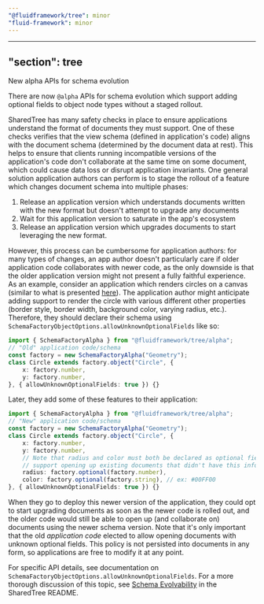 ```yaml
---
"@fluidframework/tree": minor
"fluid-framework": minor
---
```

---
"section": tree
---

New alpha APIs for schema evolution

There are now `@alpha` APIs for schema evolution which support adding optional fields to object node types without a staged rollout.

SharedTree has many safety checks in place to ensure applications understand the format of documents they must support.
One of these checks verifies that the view schema (defined in application's code) aligns with the document schema (determined by the document data at rest).
This helps to ensure that clients running incompatible versions of the application's code don't collaborate at the same time on some document, which could cause data loss or disrupt application invariants.
One general solution application authors can perform is to stage the rollout of a feature which changes document schema into multiple phases:

1. Release an application version which understands documents written with the new format but doesn't attempt to upgrade any documents
2. Wait for this application version to saturate in the app's ecosystem
3. Release an application version which upgrades documents to start leveraging the new format.

However, this process can be cumbersome for application authors: for many types of changes, an app author doesn't particularly care if older application code collaborates with newer code, as the only downside is that the older application version might not present a fully faithful experience.
As an example, consider an application which renders circles on a canvas (similar to what is presented [here](https://github.com/microsoft/FluidFramework/blob/main/packages/dds/tree/docs/user-facing/schema-evolution.md)).
The application author might anticipate adding support to render the circle with various different other properties (border style, border width, background color, varying radius, etc.).
Therefore, they should declare their schema using `SchemaFactoryObjectOptions.allowUnknownOptionalFields` like so:

```typescript
import { SchemaFactoryAlpha } from "@fluidframework/tree/alpha";
// "Old" application code/schema
const factory = new SchemaFactoryAlpha("Geometry");
class Circle extends factory.object("Circle", {
	x: factory.number,
	y: factory.number,
}, { allowUnknownOptionalFields: true }) {}
```

Later, they add some of these features to their application:

```typescript
import { SchemaFactoryAlpha } from "@fluidframework/tree/alpha";
// "New" application code/schema
const factory = new SchemaFactoryAlpha("Geometry");
class Circle extends factory.object("Circle", {
	x: factory.number,
	y: factory.number,
	// Note that radius and color must both be declared as optional fields since this application must
	// support opening up existing documents that didn't have this information.
	radius: factory.optional(factory.number),
	color: factory.optional(factory.string), // ex: #00FF00
}, { allowUnknownOptionalFields: true }) {}
```

When they go to deploy this newer version of the application, they could opt to start upgrading documents as soon as the newer code is rolled out, and the older code would still be able to open up (and collaborate on) documents using the newer schema version.
Note that it's only important that the old *application code* elected to allow opening documents with unknown optional fields.
This policy is not persisted into documents in any form, so applications are free to modify it at any point.

For specific API details, see documentation on `SchemaFactoryObjectOptions.allowUnknownOptionalFields`.
For a more thorough discussion of this topic, see [Schema Evolvability](https://github.com/microsoft/FluidFramework/tree/main/packages/dds/tree#schema-evolvability) in the SharedTree README.
